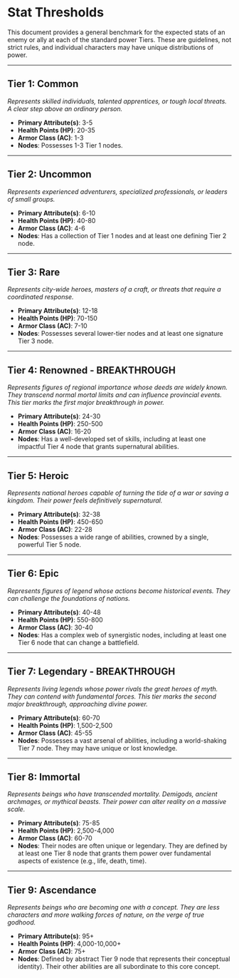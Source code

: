 # Stat Thresholds

This document provides a general benchmark for the expected stats of an enemy or ally at each of the standard power Tiers. These are guidelines, not strict rules, and individual characters may have unique distributions of power.

---

## Tier 1: Common
*Represents skilled individuals, talented apprentices, or tough local threats. A clear step above an ordinary person.*
- **Primary Attribute(s)**: 3-5
- **Health Points (HP)**: 20-35
- **Armor Class (AC)**: 1-3
- **Nodes**: Possesses 1-3 Tier 1 nodes.

---

## Tier 2: Uncommon
*Represents experienced adventurers, specialized professionals, or leaders of small groups.*
- **Primary Attribute(s)**: 6-10
- **Health Points (HP)**: 40-80
- **Armor Class (AC)**: 4-6
- **Nodes**: Has a collection of Tier 1 nodes and at least one defining Tier 2 node.

---

## Tier 3: Rare
*Represents city-wide heroes, masters of a craft, or threats that require a coordinated response.*
- **Primary Attribute(s)**: 12-18
- **Health Points (HP)**: 70-150
- **Armor Class (AC)**: 7-10
- **Nodes**: Possesses several lower-tier nodes and at least one signature Tier 3 node.

---

## Tier 4: Renowned - **BREAKTHROUGH**
*Represents figures of regional importance whose deeds are widely known. They transcend normal mortal limits and can influence provincial events. This tier marks the first major breakthrough in power.*
- **Primary Attribute(s)**: 24-30 
- **Health Points (HP)**: 250-500
- **Armor Class (AC)**: 16-20
- **Nodes**: Has a well-developed set of skills, including at least one impactful Tier 4 node that grants supernatural abilities.

---

## Tier 5: Heroic
*Represents national heroes capable of turning the tide of a war or saving a kingdom. Their power feels definitively supernatural.*
- **Primary Attribute(s)**: 32-38
- **Health Points (HP)**: 450-650
- **Armor Class (AC)**: 22-28
- **Nodes**: Possesses a wide range of abilities, crowned by a single, powerful Tier 5 node.

---

## Tier 6: Epic
*Represents figures of legend whose actions become historical events. They can challenge the foundations of nations.*
- **Primary Attribute(s)**: 40-48
- **Health Points (HP)**: 550-800
- **Armor Class (AC)**: 30-40
- **Nodes**: Has a complex web of synergistic nodes, including at least one Tier 6 node that can change a battlefield.

---

## Tier 7: Legendary - **BREAKTHROUGH**
*Represents living legends whose power rivals the great heroes of myth. They can contend with fundamental forces. This tier marks the second major breakthrough, approaching divine power.*
- **Primary Attribute(s)**: 60-70
- **Health Points (HP)**: 1,500-2,500
- **Armor Class (AC)**: 45-55
- **Nodes**: Possesses a vast arsenal of abilities, including a world-shaking Tier 7 node. They may have unique or lost knowledge.

---

## Tier 8: Immortal
*Represents beings who have transcended mortality. Demigods, ancient archmages, or mythical beasts. Their power can alter reality on a massive scale.*
- **Primary Attribute(s)**: 75-85
- **Health Points (HP)**: 2,500-4,000
- **Armor Class (AC)**: 60-70
- **Nodes**: Their nodes are often unique or legendary. They are defined by at least one Tier 8 node that grants them power over fundamental aspects of existence (e.g., life, death, time).

---

## Tier 9: Ascendance
*Represents beings who are becoming one with a concept. They are less characters and more walking forces of nature, on the verge of true godhood.*
- **Primary Attribute(s)**: 95+
- **Health Points (HP)**: 4,000-10,000+
- **Armor Class (AC)**: 75+
- **Nodes**: Defined by abstract Tier 9 node that represents their conceptual identity). Their other abilities are all subordinate to this core concept.
